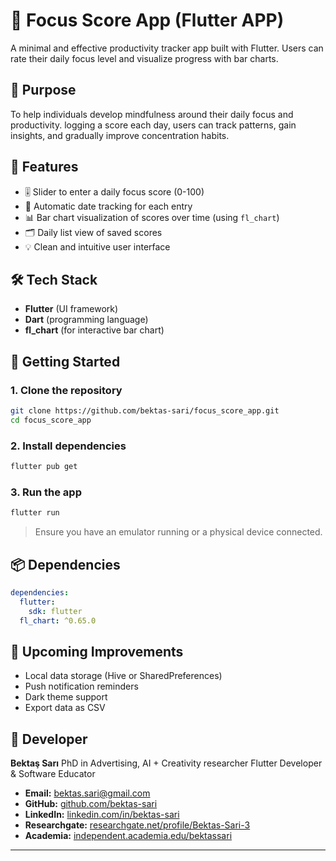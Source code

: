 # 📱 Focus Score App (Flutter APP)

A minimal and effective productivity tracker app built with Flutter. 
Users can rate their daily focus level and visualize progress with bar charts.

## 🎯 Purpose

To help individuals develop mindfulness around their daily focus and productivity. 
logging a score each day, users can track patterns, gain insights, and gradually improve concentration habits.

## 🧩 Features

* 🎚️ Slider to enter a daily focus score (0-100)
* 📅 Automatic date tracking for each entry
* 📊 Bar chart visualization of scores over time (using `fl_chart`)
* 🗂️ Daily list view of saved scores
* 💡 Clean and intuitive user interface

## 🛠️ Tech Stack

* **Flutter** (UI framework)
* **Dart** (programming language)
* **fl\_chart** (for interactive bar chart)

## 🚀 Getting Started

### 1. Clone the repository

```bash
git clone https://github.com/bektas-sari/focus_score_app.git
cd focus_score_app
```

### 2. Install dependencies

```bash
flutter pub get
```

### 3. Run the app

```bash
flutter run
```

> Ensure you have an emulator running or a physical device connected.

## 📦 Dependencies

```yaml
dependencies:
  flutter:
    sdk: flutter
  fl_chart: ^0.65.0
```

## 🔮 Upcoming Improvements

* Local data storage (Hive or SharedPreferences)
* Push notification reminders
* Dark theme support
* Export data as CSV

## 👤 Developer

**Bektaş Sarı**
PhD in Advertising, AI + Creativity researcher
Flutter Developer & Software Educator

- **Email:** [bektas.sari@gmail.com](mailto:bektas.sari@gmail.com)  
- **GitHub:** [github.com/bektas-sari](https://github.com/bektas-sari)  
- **LinkedIn:** [linkedin.com/in/bektas-sari](https://www.linkedin.com/in/bektas-sari)  
- **Researchgate:** [researchgate.net/profile/Bektas-Sari-3](https://www.researchgate.net/profile/Bektas-Sari-3)  
- **Academia:** [independent.academia.edu/bektassari](https://independent.academia.edu/bektassari)

---

